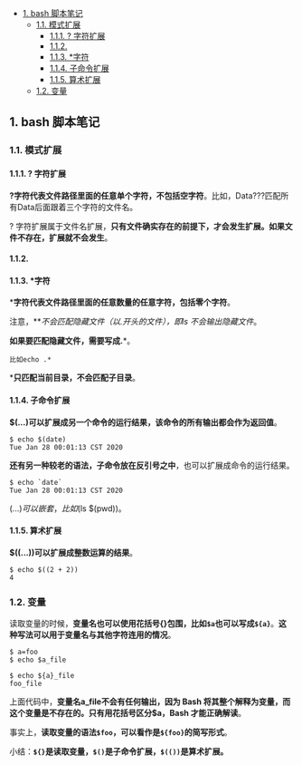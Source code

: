- [1. bash 脚本笔记](#1-bash-脚本笔记)
  - [1.1. 模式扩展](#11-模式扩展)
    - [1.1.1. ? 字符扩展](#111--字符扩展)
    - [1.1.2.](#112)
    - [1.1.3. *字符](#113-字符)
    - [1.1.4. 子命令扩展](#114-子命令扩展)
    - [1.1.5. 算术扩展](#115-算术扩展)
  - [1.2. 变量](#12-变量)

## 1. bash 脚本笔记

### 1.1. 模式扩展

#### 1.1.1. ? 字符扩展

**?字符代表文件路径里面的任意单个字符，不包括空字符**。比如，Data???匹配所有Data后面跟着三个字符的文件名。

? 字符扩展属于文件名扩展，**只有文件确实存在的前提下，才会发生扩展。如果文件不存在，扩展就不会发生**。

#### 1.1.2. 

#### 1.1.3. *字符

***字符代表文件路径里面的任意数量的任意字符，包括零个字符**。

注意，***不会匹配隐藏文件（以.开头的文件），即ls *不会输出隐藏文件**。

**如果要匹配隐藏文件，需要写成.***。

```
比如echo .*
```

***只匹配当前目录，不会匹配子目录**。



#### 1.1.4. 子命令扩展

**$(...)可以扩展成另一个命令的运行结果，该命令的所有输出都会作为返回值**。

```
$ echo $(date)
Tue Jan 28 00:01:13 CST 2020
```

**还有另一种较老的语法，子命令放在反引号之中**，也可以扩展成命令的运行结果。

```
$ echo `date`
Tue Jan 28 00:01:13 CST 2020
```

$(...)可以嵌套，比如$(ls $(pwd))。


#### 1.1.5. 算术扩展

**$((...))可以扩展成整数运算的结果**。

```
$ echo $((2 + 2))
4
```





### 1.2. 变量



读取变量的时候，**变量名也可以使用花括号{}包围，比如`$a`也可以写成`${a}`**。**这种写法可以用于变量名与其他字符连用的情况**。

```
$ a=foo
$ echo $a_file

$ echo ${a}_file
foo_file
```

上面代码中，**变量名a_file不会有任何输出，因为 Bash 将其整个解释为变量，而这个变量是不存在的。只有用花括号区分$a，Bash 才能正确解读**。



事实上，**读取变量的语法`$foo`，可以看作是`${foo}`的简写形式**。



小结：**`${}`是读取变量，`$()`是子命令扩展，`$(())`是算术扩展。**